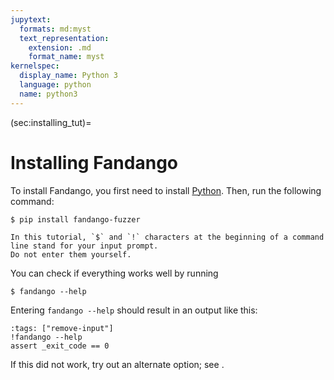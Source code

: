 ```yaml
---
jupytext:
  formats: md:myst
  text_representation:
    extension: .md
    format_name: myst
kernelspec:
  display_name: Python 3
  language: python
  name: python3
---
```


(sec:installing_tut)=
# Installing Fandango

To install Fandango, you first need to install [Python](https://www.python.org/).
Then, run the following command:

```
$ pip install fandango-fuzzer
```

```{note}
In this tutorial, `$` and `!` characters at the beginning of a command line stand for your input prompt.
Do not enter them yourself.
```

You can check if everything works well by running

```
$ fandango --help
```

Entering `fandango --help` should result in an output like this:

```{code-cell}
:tags: ["remove-input"]
!fandango --help
assert _exit_code == 0
```

If this did not work, try out an alternate option; see [](sec:installing).